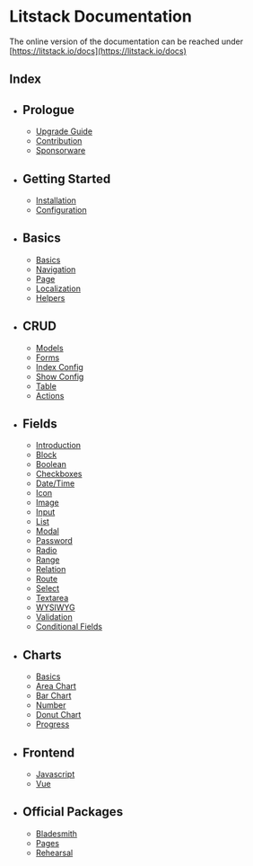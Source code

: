 # Litstack Documentation

The online version of the documentation can be reached under
[https://litstack.io/docs](https://litstack.io/docs)

## Index

-   ## Prologue
    -   [Upgrade Guide](prologue/upgrade.md)
    -   [Contribution](prologue/contribution.md)
    -   [Sponsorware](prologue/sponsorware.md)
-   ## Getting Started
    -   [Installation](installation.md)
    -   [Configuration](configuration.md)
-   ## Basics
    -   [Basics](basics.md)
    -   [Navigation](basics/navigation.md)
    -   [Page](basics/page.md)
    -   [Localization](basics/localization.md)
    -   [Helpers](basics/helpers.md)
-   ## CRUD
    -   [Models](crud/models.md)
    -   [Forms](crud/forms.md)
    -   [Index Config](crud/index.md)
    -   [Show Config](crud/show.md)
    -   [Table](crud/table.md)
    -   [Actions](crud/actions.md)
-   ## Fields
    -   [Introduction](fields/introduction.md)
    -   [Block](fields/block.md)
    -   [Boolean](fields/boolean.md)
    -   [Checkboxes](fields/checkboxes.md)
    -   [Date/Time](fields/date-time.md)
    -   [Icon](fields/icon.md)
    -   [Image](fields/image.md)
    -   [Input](fields/input.md)
    -   [List](fields/list.md)
    -   [Modal](fields/modal.md)
    -   [Password](fields/password.md)
    -   [Radio](fields/radio.md)
    -   [Range](fields/range.md)
    -   [Relation](fields/relation.md)
    -   [Route](fields/route.md)
    -   [Select](fields/select.md)
    -   [Textarea](fields/textarea.md)
    -   [WYSIWYG](fields/wysiwyg.md)
    -   [Validation](fields/validation.md)
    -   [Conditional Fields](fields/conditions.md)
-   ## Charts
    -   [Basics](charts/basics.md)
    -   [Area Chart](charts/area.md)
    -   [Bar Chart](charts/bar.md)
    -   [Number](charts/number.md)
    -   [Donut Chart](charts/donut.md)
    -   [Progress](charts/progress.md)
-   ## Frontend
    -   [Javascript](frontend/javascript.md)
    -   [Vue](frontend/vue.md)
-   ## Official Packages
    -   [Bladesmith](packages/bladesmith.md)
    -   [Pages](packages/pages.md)
    -   [Rehearsal](packages/rehearsal.md)
